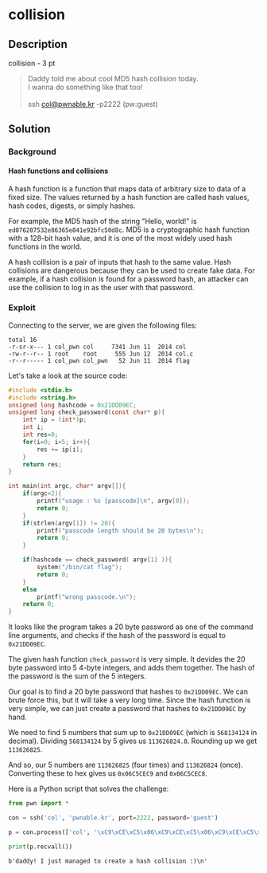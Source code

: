 # collision

## Description

collision - 3 pt

> Daddy told me about cool MD5 hash collision today. <br>
> I wanna do something like that too! <br> <br>
> ssh col@pwnable.kr -p2222 (pw:guest)

## Solution

### Background

#### Hash functions and collisions

A hash function is a function that maps data of arbitrary size to data of a fixed size. The values returned by a hash function are called hash values, hash codes, digests, or simply hashes. 

For example, the MD5 hash of the string "Hello, world!" is `ed076287532e86365e841e92bfc50d8c`. MD5 is a cryptographic hash function with a 128-bit hash value, and it is one of the most widely used hash functions in the world.

A hash collision is a pair of inputs that hash to the same value. Hash collisions are dangerous because they can be used to create fake data. For example, if a hash collision is found for a password hash, an attacker can use the collision to log in as the user with that password.

### Exploit

Connecting to the server, we are given the following files:

```
total 16
-r-sr-x--- 1 col_pwn col     7341 Jun 11  2014 col
-rw-r--r-- 1 root    root     555 Jun 12  2014 col.c
-r--r----- 1 col_pwn col_pwn   52 Jun 11  2014 flag
```

Let's take a look at the source code:

```c
#include <stdio.h>
#include <string.h>
unsigned long hashcode = 0x21DD09EC;
unsigned long check_password(const char* p){
	int* ip = (int*)p;
	int i;
	int res=0;
	for(i=0; i<5; i++){
		res += ip[i];
	}
	return res;
}

int main(int argc, char* argv[]){
	if(argc<2){
		printf("usage : %s [passcode]\n", argv[0]);
		return 0;
	}
	if(strlen(argv[1]) != 20){
		printf("passcode length should be 20 bytes\n");
		return 0;
	}

	if(hashcode == check_password( argv[1] )){
		system("/bin/cat flag");
		return 0;
	}
	else
		printf("wrong passcode.\n");
	return 0;
}
```

It looks like the program takes a 20 byte password as one of the command line arguments, and checks if the hash of the password is equal to `0x21DD09EC`.

The given hash function `check_password` is very simple. It devides the 20 byte password into 5 4-byte integers, and adds them together. The hash of the password is the sum of the 5 integers.

Our goal is to find a 20 byte password that hashes to `0x21DD09EC`. We can brute force this, but it will take a very long time. Since the hash function is very simple, we can just create a password that hashes to `0x21DD09EC` by hand.

We need to find 5 numbers that sum up to `0x21DD09EC` (which is `568134124` in decimal). Dividing `568134124` by 5 gives us `113626824.8`. Rounding up we get `113626825`.

And so, our 5 numbers are `113626825` (four times) and `113626824` (once). Converting these to hex gives us `0x06C5CEC9` and `0x06C5CEC8`. 

Here is a Python script that solves the challenge:

```py
from pwn import *

con = ssh('col', 'pwnable.kr', port=2222, password='guest')

p = con.process(['col', '\xC9\xCE\xC5\x06\xC9\xCE\xC5\x06\xC9\xCE\xC5\x06\xC9\xCE\xC5\x06\xC8\xCE\xC5\x06']) # little endian :)

print(p.recvall())
```

```
b'daddy! I just managed to create a hash collision :)\n'
```
